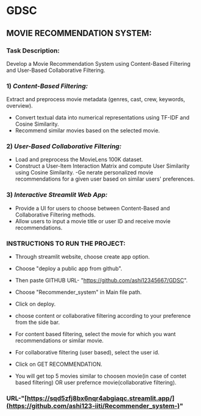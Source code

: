 # GDSC 
## MOVIE RECOMMENDATION SYSTEM:

### Task Description:

Develop a Movie Recommendation System using Content-Based Filtering and User-Based Collaborative Filtering.

### 1) *Content-Based Filtering:*

Extract and preprocess movie metadata (genres, cast, crew, keywords, overview).
 - Convert textual data into numerical representations using TF-IDF and Cosine Similarity.
 - Recommend similar movies based on the selected movie.


### 2) *User-Based Collaborative Filtering:*
 - Load and preprocess the MovieLens 100K dataset.
 - Construct a User-Item Interaction Matrix and compute User Similarity using Cosine Similarity.
 -Ge nerate personalized movie recommendations for a given user based on similar users' preferences.


### 3) *Interactive Streamlit Web App:*

 - Provide a UI for users to choose between Content-Based and Collaborative Filtering methods.
 - Allow users to input a movie title or user ID and receive movie recommendations.

### INSTRUCTIONS TO RUN THE PROJECT:

 - Through streamlit website, choose create app option.
 - Choose "deploy a public app from github".
 - Then paste GITHUB URL- "https://github.com/ashi12345667/GDSC".
 - Choose "Recommender_system" in Main file path.
 - Click on deploy.

 - choose content or collaborative filtering according to your preference from the side bar.
 - For content based filtering, select the movie for which you want recommendations or similar movie.
 - For collaborative filtering (user based), select the user id.
 - Click on GET RECOMMENDATION.
 - You will get top 5 movies similar to choosen movie(in case of contet based filtering) OR user prefernce movie(collaborative filtering).

### URL-"[https://sqd5zfj8bx6nqr4abgiaqc.streamlit.app/](https://github.com/ashi123-iiti/Recommender_system-)"
 

 
